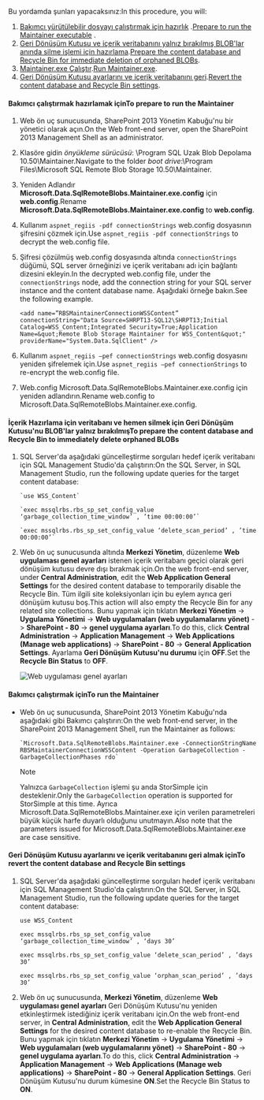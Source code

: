 <!--author=SharS last changed: 9/17/15-->

<span data-ttu-id="4c0d5-101">Bu yordamda şunları yapacaksınız:</span><span class="sxs-lookup"><span data-stu-id="4c0d5-101">In this procedure, you will:</span></span>

1. <span data-ttu-id="4c0d5-102">[Bakımcı yürütülebilir dosyayı çalıştırmak için hazırlık](#to-prepare-to-run-the-maintainer) .</span><span class="sxs-lookup"><span data-stu-id="4c0d5-102">[Prepare to run the Maintainer executable](#to-prepare-to-run-the-maintainer) .</span></span>
2. <span data-ttu-id="4c0d5-103">[Geri Dönüşüm Kutusu ve içerik veritabanını yalnız bırakılmış BLOB'lar anında silme işlemi için hazırlama](#to-prepare-the-content-database-and-recycle-bin-to-immediately-delete-orphaned-blobs).</span><span class="sxs-lookup"><span data-stu-id="4c0d5-103">[Prepare the content database and Recycle Bin for immediate deletion of orphaned BLOBs](#to-prepare-the-content-database-and-recycle-bin-to-immediately-delete-orphaned-blobs).</span></span>
3. <span data-ttu-id="4c0d5-104">[Maintainer.exe Çalıştır](#to-run-the-maintainer).</span><span class="sxs-lookup"><span data-stu-id="4c0d5-104">[Run Maintainer.exe](#to-run-the-maintainer).</span></span>
4. <span data-ttu-id="4c0d5-105">[Geri Dönüşüm Kutusu ayarlarını ve içerik veritabanını geri](#to-revert-the-content-database-and-recycle-bin-settings).</span><span class="sxs-lookup"><span data-stu-id="4c0d5-105">[Revert the content database and Recycle Bin settings](#to-revert-the-content-database-and-recycle-bin-settings).</span></span>

#### <a name="to-prepare-to-run-the-maintainer"></a><span data-ttu-id="4c0d5-106">Bakımcı çalıştırmak hazırlamak için</span><span class="sxs-lookup"><span data-stu-id="4c0d5-106">To prepare to run the Maintainer</span></span>
1. <span data-ttu-id="4c0d5-107">Web ön uç sunucusunda, SharePoint 2013 Yönetim Kabuğu'nu bir yönetici olarak açın.</span><span class="sxs-lookup"><span data-stu-id="4c0d5-107">On the Web front-end server, open the SharePoint 2013 Management Shell as an administrator.</span></span>
2. <span data-ttu-id="4c0d5-108">Klasöre gidin *önyükleme sürücüsü*: \Program SQL Uzak Blob Depolama 10.50\Maintainer\.</span><span class="sxs-lookup"><span data-stu-id="4c0d5-108">Navigate to the folder *boot drive*:\Program Files\Microsoft SQL Remote Blob Storage 10.50\Maintainer\.</span></span>
3. <span data-ttu-id="4c0d5-109">Yeniden Adlandır **Microsoft.Data.SqlRemoteBlobs.Maintainer.exe.config** için **web.config**.</span><span class="sxs-lookup"><span data-stu-id="4c0d5-109">Rename **Microsoft.Data.SqlRemoteBlobs.Maintainer.exe.config** to **web.config**.</span></span>
4. <span data-ttu-id="4c0d5-110">Kullanım `aspnet_regiis -pdf connectionStrings` web.config dosyasının şifresini çözmek için.</span><span class="sxs-lookup"><span data-stu-id="4c0d5-110">Use `aspnet_regiis -pdf connectionStrings` to decrypt the web.config file.</span></span>
5. <span data-ttu-id="4c0d5-111">Şifresi çözülmüş web.config dosyasında altında `connectionStrings` düğümü, SQL server örneğinizi ve içerik veritabanı adı için bağlantı dizesini ekleyin.</span><span class="sxs-lookup"><span data-stu-id="4c0d5-111">In the decrypted web.config file, under the `connectionStrings` node, add the connection string for your SQL server instance and the content database name.</span></span> <span data-ttu-id="4c0d5-112">Aşağıdaki örneğe bakın.</span><span class="sxs-lookup"><span data-stu-id="4c0d5-112">See the following example.</span></span>
   
    `<add name=”RBSMaintainerConnectionWSSContent” connectionString="Data Source=SHRPT13-SQL12\SHRPT13;Initial Catalog=WSS_Content;Integrated Security=True;Application Name=&quot;Remote Blob Storage Maintainer for WSS_Content&quot;" providerName="System.Data.SqlClient" />`
6. <span data-ttu-id="4c0d5-113">Kullanım `aspnet_regiis –pef connectionStrings` web.config dosyasını yeniden şifrelemek için.</span><span class="sxs-lookup"><span data-stu-id="4c0d5-113">Use `aspnet_regiis –pef connectionStrings` to re-encrypt the web.config file.</span></span> 
7. <span data-ttu-id="4c0d5-114">Web.config Microsoft.Data.SqlRemoteBlobs.Maintainer.exe.config için yeniden adlandırın.</span><span class="sxs-lookup"><span data-stu-id="4c0d5-114">Rename web.config to Microsoft.Data.SqlRemoteBlobs.Maintainer.exe.config.</span></span> 

#### <a name="to-prepare-the-content-database-and-recycle-bin-to-immediately-delete-orphaned-blobs"></a><span data-ttu-id="4c0d5-115">İçerik Hazırlama için veritabanı ve hemen silmek için Geri Dönüşüm Kutusu'nu BLOB'lar yalnız bırakılmış</span><span class="sxs-lookup"><span data-stu-id="4c0d5-115">To prepare the content database and Recycle Bin to immediately delete orphaned BLOBs</span></span>
1. <span data-ttu-id="4c0d5-116">SQL Server'da aşağıdaki güncelleştirme sorguları hedef içerik veritabanı için SQL Management Studio'da çalıştırın:</span><span class="sxs-lookup"><span data-stu-id="4c0d5-116">On the SQL Server, in SQL Management Studio, run the following update queries for the target content database:</span></span> 
   
       `use WSS_Content`
   
       `exec mssqlrbs.rbs_sp_set_config_value ‘garbage_collection_time_window’ , ’time 00:00:00’`
   
       `exec mssqlrbs.rbs_sp_set_config_value ‘delete_scan_period’ , ’time 00:00:00’`
2. <span data-ttu-id="4c0d5-117">Web ön uç sunucusunda altında **Merkezi Yönetim**, düzenleme **Web uygulaması genel ayarları** istenen içerik veritabanı geçici olarak geri dönüşüm kutusu devre dışı bırakmak için.</span><span class="sxs-lookup"><span data-stu-id="4c0d5-117">On the web front-end server, under **Central Administration**, edit the **Web Application General Settings** for the desired content database to temporarily disable the Recycle Bin.</span></span> <span data-ttu-id="4c0d5-118">Tüm ilgili site koleksiyonları için bu eylem ayrıca geri dönüşüm kutusu boş.</span><span class="sxs-lookup"><span data-stu-id="4c0d5-118">This action will also empty the Recycle Bin for any related site collections.</span></span> <span data-ttu-id="4c0d5-119">Bunu yapmak için tıklatın **Merkezi Yönetim** -> **Uygulama Yönetimi** -> **Web uygulamaları (web uygulamalarını yönet)**  ->  **SharePoint - 80** -> **genel uygulama ayarları**.</span><span class="sxs-lookup"><span data-stu-id="4c0d5-119">To do this, click **Central Administration** -> **Application Management** -> **Web Applications (Manage web applications)** -> **SharePoint - 80** -> **General Application Settings**.</span></span> <span data-ttu-id="4c0d5-120">Ayarlama **Geri Dönüşüm Kutusu'nu durumu** için **OFF**.</span><span class="sxs-lookup"><span data-stu-id="4c0d5-120">Set the **Recycle Bin Status** to **OFF**.</span></span>
   
    ![Web uygulaması genel ayarları](./media/storsimple-sharepoint-adapter-garbage-collection/HCS_WebApplicationGeneralSettings-include.png)

#### <a name="to-run-the-maintainer"></a><span data-ttu-id="4c0d5-122">Bakımcı çalıştırmak için</span><span class="sxs-lookup"><span data-stu-id="4c0d5-122">To run the Maintainer</span></span>
* <span data-ttu-id="4c0d5-123">Web ön uç sunucusunda, SharePoint 2013 Yönetim Kabuğu'nda aşağıdaki gibi Bakımcı çalıştırın:</span><span class="sxs-lookup"><span data-stu-id="4c0d5-123">On the web front-end server, in the SharePoint 2013 Management Shell, run the Maintainer as follows:</span></span>
  
      `Microsoft.Data.SqlRemoteBlobs.Maintainer.exe -ConnectionStringName RBSMaintainerConnectionWSSContent -Operation GarbageCollection -GarbageCollectionPhases rdo`
  
  > [!NOTE]
  > <span data-ttu-id="4c0d5-124">Yalnızca `GarbageCollection` işlemi şu anda StorSimple için desteklenir.</span><span class="sxs-lookup"><span data-stu-id="4c0d5-124">Only the `GarbageCollection` operation is supported for StorSimple at this time.</span></span> <span data-ttu-id="4c0d5-125">Ayrıca Microsoft.Data.SqlRemoteBlobs.Maintainer.exe için verilen parametreleri büyük küçük harfe duyarlı olduğunu unutmayın.</span><span class="sxs-lookup"><span data-stu-id="4c0d5-125">Also note that the parameters issued for Microsoft.Data.SqlRemoteBlobs.Maintainer.exe are case sensitive.</span></span> 
  > 
  > 

#### <a name="to-revert-the-content-database-and-recycle-bin-settings"></a><span data-ttu-id="4c0d5-126">Geri Dönüşüm Kutusu ayarlarını ve içerik veritabanını geri almak için</span><span class="sxs-lookup"><span data-stu-id="4c0d5-126">To revert the content database and Recycle Bin settings</span></span>
1. <span data-ttu-id="4c0d5-127">SQL Server'da aşağıdaki güncelleştirme sorguları hedef içerik veritabanı için SQL Management Studio'da çalıştırın:</span><span class="sxs-lookup"><span data-stu-id="4c0d5-127">On the SQL Server, in SQL Management Studio, run the following update queries for the target content database:</span></span>
   
      `use WSS_Content`
   
      `exec mssqlrbs.rbs_sp_set_config_value ‘garbage_collection_time_window’ , ‘days 30’`
   
      `exec mssqlrbs.rbs_sp_set_config_value ‘delete_scan_period’ , ’days 30’`
   
      `exec mssqlrbs.rbs_sp_set_config_value ‘orphan_scan_period’ , ’days 30’`
2. <span data-ttu-id="4c0d5-128">Web ön uç sunucusunda, **Merkezi Yönetim**, düzenleme **Web uygulaması genel ayarları** Geri Dönüşüm Kutusu'nu yeniden etkinleştirmek istediğiniz içerik veritabanı için.</span><span class="sxs-lookup"><span data-stu-id="4c0d5-128">On the web front-end server, in **Central Administration**, edit the **Web Application General Settings** for the desired content database to re-enable the Recycle Bin.</span></span> <span data-ttu-id="4c0d5-129">Bunu yapmak için tıklatın **Merkezi Yönetim** -> **Uygulama Yönetimi** -> **Web uygulamaları (web uygulamalarını yönet)**  ->  **SharePoint - 80** -> **genel uygulama ayarları**.</span><span class="sxs-lookup"><span data-stu-id="4c0d5-129">To do this, click **Central Administration** -> **Application Management** -> **Web Applications (Manage web applications)** -> **SharePoint - 80** -> **General Application Settings**.</span></span> <span data-ttu-id="4c0d5-130">Geri Dönüşüm Kutusu'nu durum kümesine **ON**.</span><span class="sxs-lookup"><span data-stu-id="4c0d5-130">Set the Recycle Bin Status to **ON**.</span></span>


